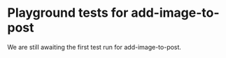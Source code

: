 # Playground tests for add-image-to-post
We are still awaiting the first test run for add-image-to-post.
